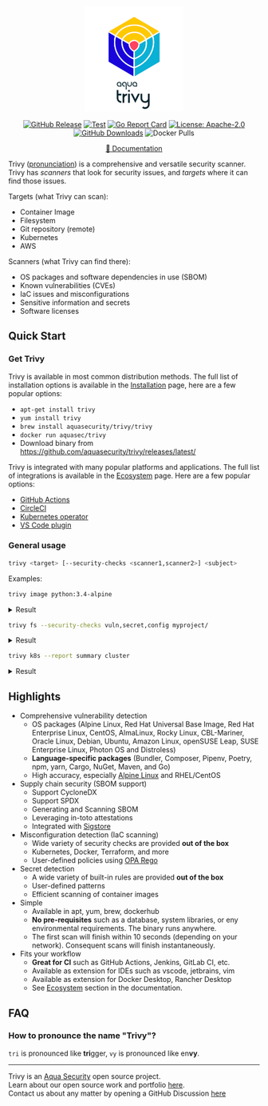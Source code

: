 <div align="center">
<img src="docs/imgs/logo.png" width="200">

[![GitHub Release][release-img]][release]
[![Test][test-img]][test]
[![Go Report Card][go-report-img]][go-report]
[![License: Apache-2.0][license-img]][license]
[![GitHub Downloads][github-downloads-img]][release]
![Docker Pulls][docker-pulls]

[📖 Documentation][docs]
</div>

Trivy ([pronunciation][pronunciation]) is a comprehensive and versatile security scanner. Trivy has *scanners* that look for security issues, and *targets* where it can find those issues.

Targets (what Trivy can scan):

- Container Image
- Filesystem
- Git repository (remote)
- Kubernetes
- AWS

Scanners (what Trivy can find there):

- OS packages and software dependencies in use (SBOM)
- Known vulnerabilities (CVEs)
- IaC issues and misconfigurations
- Sensitive information and secrets
- Software licenses

## Quick Start

### Get Trivy

Trivy is available in most common distribution methods. The full list of installation options is available in the [Installation] page, here are a few popular options:

- `apt-get install trivy`
- `yum install trivy`
- `brew install aquasecurity/trivy/trivy`
- `docker run aquasec/trivy`
- Download binary from <https://github.com/aquasecurity/trivy/releases/latest/>

Trivy is integrated with many popular platforms and applications. The full list of integrations is available in the [Ecosystem] page. Here are a few popular options:

- [GitHub Actions](https://github.com/aquasecurity/trivy-action)
- [CircleCI](https://circleci.com/developer/orbs/orb/fifteen5/trivy-orb)
- [Kubernetes operator](https://github.com/aquasecurity/trivy-operator)
- [VS Code plugin](https://github.com/aquasecurity/trivy-vscode-extension)

### General usage

```bash
trivy <target> [--security-checks <scanner1,scanner2>] <subject>
```

Examples:

```bash
trivy image python:3.4-alpine
```

<details>
<summary>Result</summary>

https://user-images.githubusercontent.com/1161307/171013513-95f18734-233d-45d3-aaf5-d6aec687db0e.mov

</details>

```bash
trivy fs --security-checks vuln,secret,config myproject/
```

<details>
<summary>Result</summary>

https://user-images.githubusercontent.com/1161307/171013917-b1f37810-f434-465c-b01a-22de036bd9b3.mov

</details>

```bash
trivy k8s --report summary cluster
```

<details>
<summary>Result</summary>

![k8s summary](docs/imgs/trivy-k8s.png)

</details>

## Highlights

- Comprehensive vulnerability detection
    - OS packages (Alpine Linux, Red Hat Universal Base Image, Red Hat Enterprise Linux, CentOS, AlmaLinux, Rocky Linux, CBL-Mariner, Oracle Linux, Debian, Ubuntu, Amazon Linux, openSUSE Leap, SUSE Enterprise Linux, Photon OS and Distroless)
    - **Language-specific packages** (Bundler, Composer, Pipenv, Poetry, npm, yarn, Cargo, NuGet, Maven, and Go)
    - High accuracy, especially [Alpine Linux][alpine] and RHEL/CentOS
- Supply chain security (SBOM support)
    - Support CycloneDX
    - Support SPDX
    - Generating and Scanning SBOM
    - Leveraging in-toto attestations
    - Integrated with [Sigstore]
- Misconfiguration detection (IaC scanning) 
    - Wide variety of security checks are provided **out of the box**
    - Kubernetes, Docker, Terraform, and more
    - User-defined policies using [OPA Rego][rego]
- Secret detection
    - A wide variety of built-in rules are provided **out of the box**
    - User-defined patterns
    - Efficient scanning of container images
- Simple
    - Available in apt, yum, brew, dockerhub
    - **No pre-requisites** such as a database, system libraries, or eny environmental requirements. The binary runs anywhere.
    - The first scan will finish within 10 seconds (depending on your network). Consequent scans will finish instantaneously.
- Fits your workflow
    - **Great for CI** such as GitHub Actions, Jenkins, GitLab CI, etc.
    - Available as extension for IDEs such as vscode, jetbrains, vim
    - Available as extension for Docker Desktop, Rancher Desktop
    - See [Ecosystem] section in the documentation.

## FAQ

### How to pronounce the name "Trivy"?

`tri` is pronounced like **tri**gger, `vy` is pronounced like en**vy**.

---

Trivy is an [Aqua Security][aquasec] open source project.  
Learn about our open source work and portfolio [here][oss].  
Contact us about any matter by opening a GitHub Discussion [here][discussions]

[test]: https://github.com/aquasecurity/trivy/actions/workflows/test.yaml
[test-img]: https://github.com/aquasecurity/trivy/actions/workflows/test.yaml/badge.svg
[go-report]: https://goreportcard.com/report/github.com/aquasecurity/trivy
[go-report-img]: https://goreportcard.com/badge/github.com/aquasecurity/trivy
[release]: https://github.com/aquasecurity/trivy/releases
[release-img]: https://img.shields.io/github/release/aquasecurity/trivy.svg?logo=github
[github-downloads-img]: https://img.shields.io/github/downloads/aquasecurity/trivy/total?logo=github
[docker-pulls]: https://img.shields.io/docker/pulls/aquasec/trivy?logo=docker&label=docker%20pulls%20%2F%20trivy
[license]: https://github.com/aquasecurity/trivy/blob/main/LICENSE
[license-img]: https://img.shields.io/badge/License-Apache%202.0-blue.svg
[docs]: https://aquasecurity.github.io/trivy
[pronunciation]: #how-to-pronounce-the-name-trivy

[Installation]:https://aquasecurity.github.io/trivy/latest/getting-started/installation/
[Ecosystem]: https://aquasecurity.github.io/trivy/latestecosystem/tools

[alpine]: https://ariadne.space/2021/06/08/the-vulnerability-remediation-lifecycle-of-alpine-containers/
[rego]: https://www.openpolicyagent.org/docs/latest/#rego
[sigstore]: https://www.sigstore.dev/

[aquasec]: https://aquasec.com
[oss]: https://www.aquasec.com/products/open-source-projects/
[discussions]: https://github.com/aquasecurity/trivy/discussions
